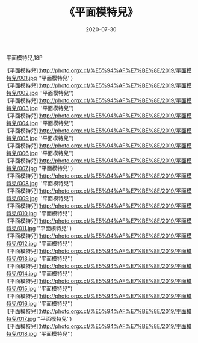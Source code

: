 ﻿---
layout: post
title:  《平面模特兒》
date:   2020-07-30
image: http://photo.orgx.cf/%E5%94%AF%E7%BE%8E/2019/平面模特兒/000.jpg
categories: [美女, 清纯, 唯美]
---

平面模特兒,18P

![平面模特兒](http://photo.orgx.cf/%E5%94%AF%E7%BE%8E/2019/平面模特兒/001.jpg ''平面模特兒'') <br>
![平面模特兒](http://photo.orgx.cf/%E5%94%AF%E7%BE%8E/2019/平面模特兒/002.jpg ''平面模特兒'') <br>
![平面模特兒](http://photo.orgx.cf/%E5%94%AF%E7%BE%8E/2019/平面模特兒/003.jpg ''平面模特兒'') <br>
![平面模特兒](http://photo.orgx.cf/%E5%94%AF%E7%BE%8E/2019/平面模特兒/004.jpg ''平面模特兒'') <br>
![平面模特兒](http://photo.orgx.cf/%E5%94%AF%E7%BE%8E/2019/平面模特兒/005.jpg ''平面模特兒'') <br>
![平面模特兒](http://photo.orgx.cf/%E5%94%AF%E7%BE%8E/2019/平面模特兒/006.jpg ''平面模特兒'') <br>
![平面模特兒](http://photo.orgx.cf/%E5%94%AF%E7%BE%8E/2019/平面模特兒/007.jpg ''平面模特兒'') <br>
![平面模特兒](http://photo.orgx.cf/%E5%94%AF%E7%BE%8E/2019/平面模特兒/008.jpg ''平面模特兒'') <br>
![平面模特兒](http://photo.orgx.cf/%E5%94%AF%E7%BE%8E/2019/平面模特兒/009.jpg ''平面模特兒'') <br>
![平面模特兒](http://photo.orgx.cf/%E5%94%AF%E7%BE%8E/2019/平面模特兒/010.jpg ''平面模特兒'') <br>
![平面模特兒](http://photo.orgx.cf/%E5%94%AF%E7%BE%8E/2019/平面模特兒/011.jpg ''平面模特兒'') <br>
![平面模特兒](http://photo.orgx.cf/%E5%94%AF%E7%BE%8E/2019/平面模特兒/012.jpg ''平面模特兒'') <br>
![平面模特兒](http://photo.orgx.cf/%E5%94%AF%E7%BE%8E/2019/平面模特兒/013.jpg ''平面模特兒'') <br>
![平面模特兒](http://photo.orgx.cf/%E5%94%AF%E7%BE%8E/2019/平面模特兒/014.jpg ''平面模特兒'') <br>
![平面模特兒](http://photo.orgx.cf/%E5%94%AF%E7%BE%8E/2019/平面模特兒/015.jpg ''平面模特兒'') <br>
![平面模特兒](http://photo.orgx.cf/%E5%94%AF%E7%BE%8E/2019/平面模特兒/016.jpg ''平面模特兒'') <br>
![平面模特兒](http://photo.orgx.cf/%E5%94%AF%E7%BE%8E/2019/平面模特兒/017.jpg ''平面模特兒'') <br>
![平面模特兒](http://photo.orgx.cf/%E5%94%AF%E7%BE%8E/2019/平面模特兒/018.jpg ''平面模特兒'') <br>
